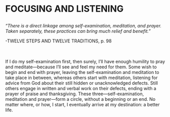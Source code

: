 # <p class='center'>FOCUSING AND LISTENING</p>

<em>“There is a direct linkage among self-examination, meditation, and prayer. Taken separately, these practices can bring much relief and benefit.”</em>
<br/>
<p class='right'>-TWELVE STEPS AND TWELVE TRADITIONS, p. 98</p>

<br><br>
If I do my self-examination first, then surely, I’ll have enough humility to pray and meditate—because I’ll see and feel my need for them. Some wish to begin and end with prayer, leaving the self-examination and meditation to take place in between, whereas others start with meditation, listening for advice from God about their still hidden or unacknowledged defects. Still others engage in written and verbal work on their defects, ending with a prayer of praise and thanksgiving. These three—self-examination, meditation and prayer—form a circle, without a beginning or an end. No matter where, or how, I start, I eventually arrive at my destination: a better life.

 

